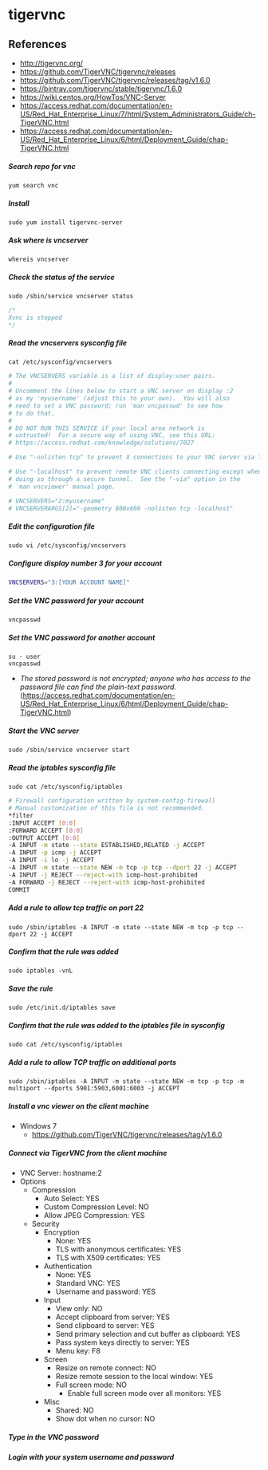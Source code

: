 # tigervnc

## References
* http://tigervnc.org/
* https://github.com/TigerVNC/tigervnc/releases
* https://github.com/TigerVNC/tigervnc/releases/tag/v1.6.0
* https://bintray.com/tigervnc/stable/tigervnc/1.6.0
* https://wiki.centos.org/HowTos/VNC-Server
* https://access.redhat.com/documentation/en-US/Red_Hat_Enterprise_Linux/7/html/System_Administrators_Guide/ch-TigerVNC.html
* https://access.redhat.com/documentation/en-US/Red_Hat_Enterprise_Linux/6/html/Deployment_Guide/chap-TigerVNC.html


##### Search repo for vnc
```
yum search vnc
```

##### Install
```
sudo yum install tigervnc-server
```

##### Ask where is vncserver
```
whereis vncserver
```

##### Check the status of the service
```
sudo /sbin/service vncserver status
```
```c
/*
Xvnc is stopped
*/
```

##### Read the vncservers sysconfig file
```
cat /etc/sysconfig/vncservers
```
```bash
# The VNCSERVERS variable is a list of display:user pairs.
#
# Uncomment the lines below to start a VNC server on display :2
# as my 'myusername' (adjust this to your own).  You will also
# need to set a VNC password; run 'man vncpasswd' to see how
# to do that.
#
# DO NOT RUN THIS SERVICE if your local area network is
# untrusted!  For a secure way of using VNC, see this URL:
# https://access.redhat.com/knowledge/solutions/7027

# Use "-nolisten tcp" to prevent X connections to your VNC server via TCP.

# Use "-localhost" to prevent remote VNC clients connecting except when
# doing so through a secure tunnel.  See the "-via" option in the
# `man vncviewer' manual page.

# VNCSERVERS="2:myusername"
# VNCSERVERARGS[2]="-geometry 800x600 -nolisten tcp -localhost"
```

##### Edit the configuration file
```
sudo vi /etc/sysconfig/vncservers
```

##### Configure display number 3 for your account
```bash
VNCSERVERS="3:[YOUR ACCOUNT NAME]"
```

##### Set the VNC password for your account
```
vncpasswd
```

##### Set the VNC password for another account
```
su - user
vncpasswd
```

* *The stored password is not encrypted; anyone who has access to the password file can find the plain-text password.* (https://access.redhat.com/documentation/en-US/Red_Hat_Enterprise_Linux/6/html/Deployment_Guide/chap-TigerVNC.html)

##### Start the VNC server
```
sudo /sbin/service vncserver start
```

##### Read the iptables sysconfig file
```
sudo cat /etc/sysconfig/iptables
```
```bash
# Firewall configuration written by system-config-firewall
# Manual customization of this file is not recommended.
*filter
:INPUT ACCEPT [0:0]
:FORWARD ACCEPT [0:0]
:OUTPUT ACCEPT [0:0]
-A INPUT -m state --state ESTABLISHED,RELATED -j ACCEPT
-A INPUT -p icmp -j ACCEPT
-A INPUT -i lo -j ACCEPT
-A INPUT -m state --state NEW -m tcp -p tcp --dport 22 -j ACCEPT
-A INPUT -j REJECT --reject-with icmp-host-prohibited
-A FORWARD -j REJECT --reject-with icmp-host-prohibited
COMMIT
```

##### Add a rule to allow tcp traffic on port 22
```
sudo /sbin/iptables -A INPUT -m state --state NEW -m tcp -p tcp --dport 22 -j ACCEPT
```

##### Confirm that the rule was added
```
sudo iptables -vnL
```

##### Save the rule
```
sudo /etc/init.d/iptables save
```

##### Confirm that the rule was added to the iptables file in sysconfig
```
sudo cat /etc/sysconfig/iptables
```

##### Add a rule to allow TCP traffic on additional ports
```
sudo /sbin/iptables -A INPUT -m state --state NEW -m tcp -p tcp -m multiport --dports 5901:5903,6001:6003 -j ACCEPT
```

##### Install a vnc viewer on the client machine
* Windows 7
  * https://github.com/TigerVNC/tigervnc/releases/tag/v1.6.0

##### Connect via TigerVNC from the client machine
* VNC Server: hostname:2
* Options
  * Compression
    * Auto Select: YES
    * Custom Compression Level: NO
    * Allow JPEG Compression: YES
  * Security
    * Encryption
      * None: YES
      * TLS with anonymous certificates: YES
      * TLS with X509 certificates: YES
    * Authentication
      * None: YES
      * Standard VNC: YES
      * Username and password: YES
    * Input
      * View only: NO
      * Accept clipboard from server: YES
      * Send clipboard to server: YES
      * Send primary selection and cut buffer as clipboard: YES
      * Pass system keys directly to server: YES
      * Menu key: F8
    * Screen
      * Resize on remote connect: NO
      * Resize remote session to the local window: YES
      * Full screen mode: NO
        * Enable full screen mode over all monitors: YES
    * Misc
      * Shared: NO
      * Show dot when no cursor: NO

##### Type in the VNC password
##### Login with your system username and password
